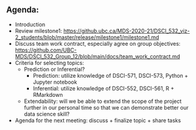 ## Agenda:
* Introduction
* Review milestone1: https://github.ubc.ca/MDS-2020-21/DSCI_532_viz-2_students/blob/master/release/milestone1/milestone1.md
* Discuss team work contract, especially agree on group objectives: https://github.com/UBC-MDS/DSCI_532_Group_12/blob/main/docs/team_work_contract.md 
* Criteria for selecting topics:
  * Prediction or Inferential?
    * Prediction: utilize knowledge of DSCI-571, DSCI-573, Python + Jupyter notebook
    * Inferential: utilize knowledge of DSCI-552, DSCI-561, R + RMarkdown
  * Extendability: will we be able to extend the scope of the project further in our personal time so that we can demonstrate better our data science skill?
* Agenda for the next meeting: discuss + finalize topic + share tasks
